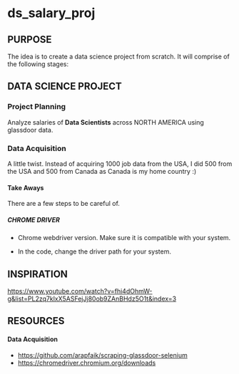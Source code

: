 # ds_salary_proj
## PURPOSE
The idea is to create a data science project from scratch. It will comprise of the following stages:
## DATA SCIENCE PROJECT

### Project Planning
Analyze salaries of **Data Scientists** across NORTH AMERICA using glassdoor data. 

### Data Acquisition
A little twist. Instead of acquiring 1000 job data from the USA, I did 500 from the USA and 500 from Canada as Canada is my home country :)

#### Take Aways
There are a few steps to be careful of.
##### CHROME DRIVER
-	Chrome webdriver version. Make sure it is compatible with your system. 

-	In the code, change the driver path for your system. 

## INSPIRATION
https://www.youtube.com/watch?v=fhi4dOhmW-g&list=PL2zq7klxX5ASFejJj80ob9ZAnBHdz5O1t&index=3

## RESOURCES 
#### Data Acquisition
- https://github.com/arapfaik/scraping-glassdoor-selenium
- https://chromedriver.chromium.org/downloads  
